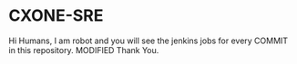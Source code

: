 # CXONE-SRE
Hi Humans,
I am robot and you will see the jenkins jobs for every COMMIT in this repository.  MODIFIED
Thank You.
